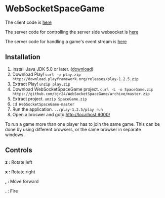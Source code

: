 WebSocketSpaceGame
==================

The client code is [here](https://github.com/bjr24/WebSocketSpaceGame/blob/master/public/javascripts/spacegame.js)

The server code for controlling the server side websocket is [here](https://github.com/bjr24/WebSocketSpaceGame/blob/master/app/controllers/GameWebSocket.java)

The server code for handling a game's event stream is [here](https://github.com/bjr24/WebSocketSpaceGame/blob/master/app/models/Game.java)

Installation
------------------
1. Install Java JDK 5.0 or later. ([download](http://www.oracle.com/technetwork/java/javase/downloads/index.html))
2. Download Play! `curl -o play.zip http://download.playframework.org/releases/play-1.2.5.zip`
3. Extract Play! `unzip play.zip`
4. Download WebSocketSpaceGame project. `curl -L -o SpaceGame.zip https://github.com/bjr24/WebSocketSpaceGame/archive/master.zip`
5. Extract project. `unzip SpaceGame.zip`
6. `cd WebSocketSpaceGame-master`
7. Run the application. `../play-1.2.5/play run`
8. Open a broswer and goto [http://localhost:9000/](http://localhost:9000/)

To run a game more than one player has to join the same game. This can be done by using different browsers, 
or the same browser in separate windows.

Controls
------------------
**z :** Rotate left

**x :** Rotate right

**, :** Move forward

**. :** Fire